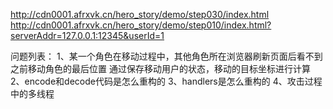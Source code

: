 http://cdn0001.afrxvk.cn/hero_story/demo/step030/index.html
http://cdn0001.afrxvk.cn/hero_story/demo/step010/index.html?serverAddr=127.0.0.1:12345&userId=1

问题列表：
1、某一个角色在移动过程中，其他角色所在浏览器刷新页面后看不到之前移动角色的最后位置
    通过保存移动用户的状态，移动的目标坐标进行计算
2、encode和decode代码是怎么重构的
3、handlers是怎么重构的
4、攻击过程中的多线程